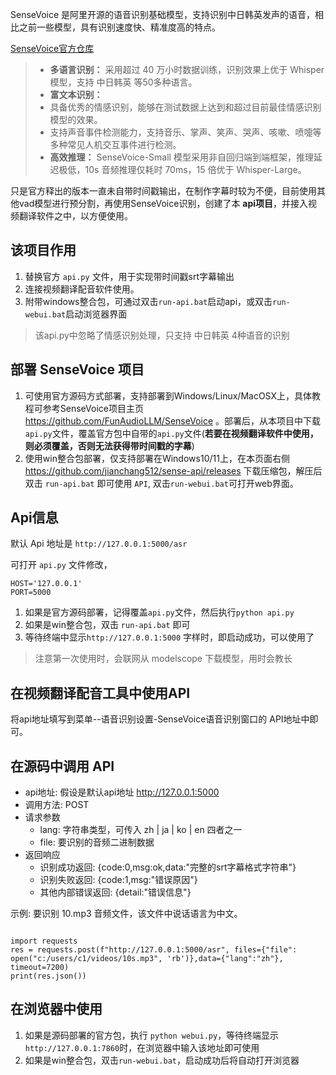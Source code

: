 SenseVoice 是阿里开源的语音识别基础模型，支持识别中日韩英发声的语音，相比之前一些模型，具有识别速度快、精准度高的特点。

[SenseVoice官方仓库](https://github.com/FunAudioLLM/SenseVoice)

>
> - **多语言识别：** 采用超过 40 万小时数据训练，识别效果上优于 Whisper 模型，支持 中日韩英 等50多种语言。
> - **富文本识别：**
>  - 具备优秀的情感识别，能够在测试数据上达到和超过目前最佳情感识别模型的效果。
>  - 支持声音事件检测能力，支持音乐、掌声、笑声、哭声、咳嗽、喷嚏等多种常见人机交互事件进行检测。
> - **高效推理：** SenseVoice-Small 模型采用非自回归端到端框架，推理延迟极低，10s 音频推理仅耗时 70ms，15 倍优于 Whisper-Large。


只是官方释出的版本一直未自带时间戳输出，在制作字幕时较为不便，目前使用其他vad模型进行预分割，再使用SenseVoice识别，创建了本 **api项目**，并接入视频翻译软件之中，以方便使用。

## 该项目作用

1. 替换官方 `api.py` 文件，用于实现带时间戳srt字幕输出
2. 连接视频翻译配音软件使用。
3. 附带windows整合包，可通过双击`run-api.bat`启动api，或双击`run-webui.bat`启动浏览器界面

> 该api.py中忽略了情感识别处理，只支持 中日韩英 4种语音的识别


## 部署 SenseVoice 项目

1. 可使用官方源码方式部署，支持部署到Windows/Linux/MacOSX上，具体教程可参考SenseVoice项目主页 https://github.com/FunAudioLLM/SenseVoice 。部署后，从本项目中下载`api.py`文件，覆盖官方包中自带的`api.py`文件(**若要在视频翻译软件中使用，则必须覆盖，否则无法获得带时间戳的字幕**)
2. 使用win整合包部署，仅支持部署在Windows10/11上，在本页面右侧 https://github.com/jianchang512/sense-api/releases  下载压缩包，解压后双击 `run-api.bat` 即可使用 `API`, 双击`run-webui.bat`可打开web界面。


## Api信息

默认 Api 地址是 `http://127.0.0.1:5000/asr`

可打开 `api.py` 文件修改，

```
HOST='127.0.0.1'
PORT=5000
```

1. 如果是官方源码部署，记得覆盖`api.py`文件，然后执行`python api.py`
2. 如果是win整合包，双击 `run-api.bat` 即可
3. 等待终端中显示`http://127.0.0.1:5000` 字样时，即启动成功，可以使用了

> 注意第一次使用时，会联网从 modelscope 下载模型，用时会教长

## 在视频翻译配音工具中使用API

将api地址填写到菜单--语音识别设置-SenseVoice语音识别窗口的 API地址中即可。




## 在源码中调用 API

- api地址: 假设是默认api地址 http://127.0.0.1:5000
- 调用方法: POST
- 请求参数
	- lang: 字符串类型，可传入 zh | ja | ko | en 四者之一
	- file: 要识别的音频二进制数据
- 返回响应
	- 识别成功返回: {code:0,msg:ok,data:"完整的srt字幕格式字符串"}
	- 识别失败返回: {code:1,msg:"错误原因"}
	- 其他内部错误返回: {detail:"错误信息"}
	
	
示例: 要识别 10.mp3 音频文件，该文件中说话语言为中文。

```

import requests
res = requests.post(f"http://127.0.0.1:5000/asr", files={"file": open("c:/users/c1/videos/10s.mp3", 'rb')},data={"lang":"zh"}, timeout=7200)
print(res.json())

```




## 在浏览器中使用

1. 如果是源码部署的官方包，执行 `python webui.py`，等待终端显示 `http://127.0.0.1:7860`时，在浏览器中输入该地址即可使用
2. 如果是win整合包，双击`run-webui.bat`，启动成功后将自动打开浏览器
